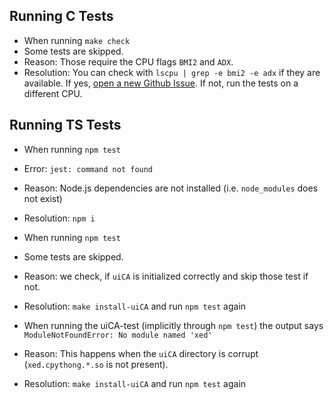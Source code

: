 ## Running C Tests

- When running `make check`
- Some tests are skipped.
- Reason: Those require the CPU flags `BMI2` and `ADX`.
- Resolution: You can check with `lscpu | grep -e bmi2 -e adx` if they are available. If yes, [open a new Github Issue](https://github.com/0xADE1A1DE/MeasureSuite/issues/new). If not, run the tests on a different CPU.
 

## Running TS Tests

- When running `npm test`
- Error: `jest: command not found`
- Reason: Node.js dependencies are not installed (i.e. `node_modules` does not exist)
- Resolution: `npm i`


- When running `npm test`
- Some tests are skipped.
- Reason: we check, if `uiCA` is initialized correctly and skip those test if not.
- Resolution: `make install-uiCA` and run `npm test` again

- When running the uiCA-test (implicitly through `npm test`) the output says `ModuleNotFoundError: No module named 'xed'`
- Reason: This happens when the `uiCA` directory is corrupt (`xed.cpythong.*.so` is not present).
- Resolution: `make install-uiCA` and run `npm test` again



